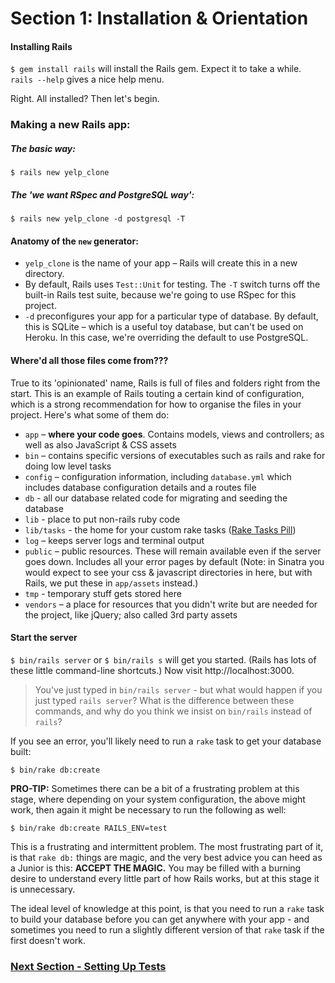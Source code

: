 # Section 1: Installation & Orientation

#### Installing Rails

`$ gem install rails` will install the Rails gem. Expect it to take a while. `rails --help` gives a nice help menu.

Right. All installed? Then let's begin.


### Making a new Rails app:

##### The basic way:

`$ rails new yelp_clone`

##### The 'we want RSpec and PostgreSQL way':

`$ rails new yelp_clone -d postgresql -T`


#### Anatomy of the `new` generator:

* `yelp_clone` is the name of your app – Rails will create this in a new directory.
* By default, Rails uses `Test::Unit` for testing. The `-T` switch turns off the built-in Rails test suite, because we're going to use RSpec for this project.
* `-d` preconfigures your app for a particular type of database. By default, this is SQLite – which is a useful toy database, but can't be used on Heroku. In this case, we're overriding the default to use PostgreSQL.


#### Where'd all those files come from???

True to its 'opinionated' name, Rails is full of files and folders right from the start. This is an example of Rails touting a certain kind of configuration, which is a strong recommendation for how to organise the files in your project. Here's what some of them do:

* `app` – **where your code goes**. Contains models, views and controllers; as well as also JavaScript & CSS assets
* `bin` – contains specific versions of executables such as rails and rake for doing low level tasks
* `config` – configuration information, including `database.yml` which includes database configuration details and a routes file
* `db` - all our database related code for migrating and seeding the database
* `lib` - place to put non-rails ruby code
* `lib/tasks` - the home for your custom rake tasks ([Rake Tasks Pill](https://github.com/makersacademy/course/blob/master/pills/rake_tasks_for_database_management.md))
* `log` – keeps server logs and terminal output
* `public` – public resources. These will remain available even if the server goes down. Includes all your error pages by default (Note: in Sinatra you would expect to see your css & javascript directories in here, but with Rails, we put these in `app/assets` instead.)
* `tmp` - temporary stuff gets stored here
* `vendors` – a place for resources that you didn't write but are needed for the project, like jQuery; also called 3rd party assets


#### Start the server

`$ bin/rails server` or `$ bin/rails s` will get you started. (Rails has lots of these little command-line shortcuts.) Now visit http://localhost:3000.

> You've just typed in `bin/rails server` - but what would happen if you just typed `rails server`? What is the difference between these commands, and why do you think we insist on `bin/rails` instead of `rails`?

If you see an error, you'll likely need to run a `rake` task to get your database built:

`$ bin/rake db:create`

**PRO-TIP:** Sometimes there can be a bit of a frustrating problem at this stage, where depending on your system configuration, the above might work, then again it might be necessary to run the following as well:

`$ bin/rake db:create RAILS_ENV=test`

This is a frustrating and intermittent problem. The most frustrating part of it, is that `rake db:` things are magic, and the very best advice you can heed as a Junior is this: **ACCEPT THE MAGIC.** You may be filled with a burning desire to understand every little part of how Rails works, but at this stage it is unnecessary.

The ideal level of knowledge at this point, is that you need to run a `rake` task to build your database before you can get anywhere with your app - and sometimes you need to run a slightly different version of that `rake` task if the first doesn't work.

### [Next Section - Setting Up Tests](2_setting_up_tests.md)
